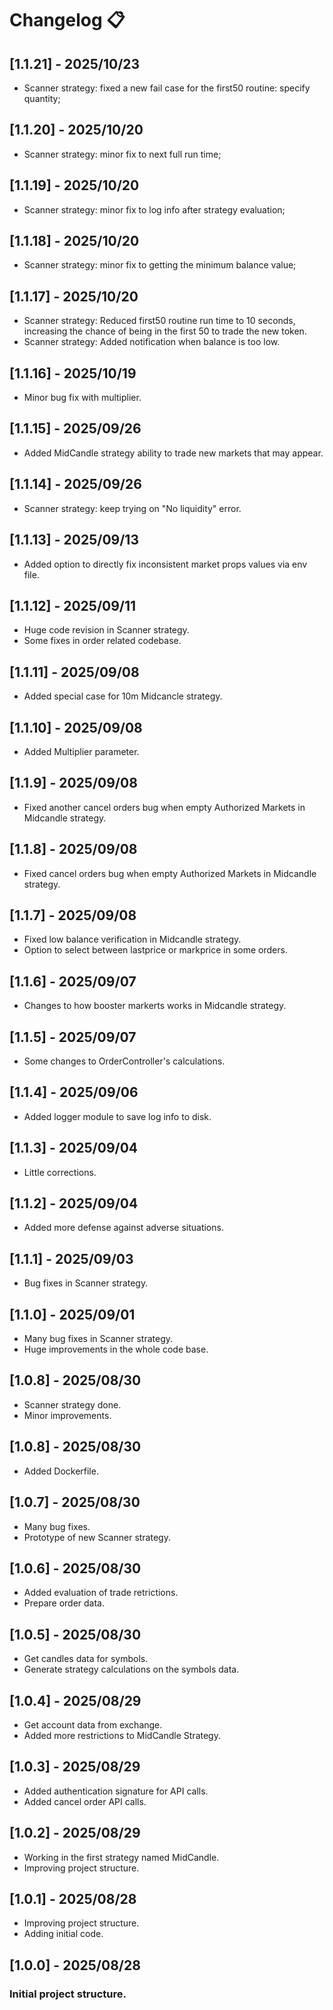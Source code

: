 # Changelog 📋

## [1.1.21] - 2025/10/23

- Scanner strategy: fixed a new fail case for the first50 routine: specify quantity;

## [1.1.20] - 2025/10/20

- Scanner strategy: minor fix to next full run time;

## [1.1.19] - 2025/10/20

- Scanner strategy: minor fix to log info after strategy evaluation;

## [1.1.18] - 2025/10/20

- Scanner strategy: minor fix to getting the minimum balance value;

## [1.1.17] - 2025/10/20

- Scanner strategy: Reduced first50 routine run time to 10 seconds, increasing the chance of being in the first 50 to trade the new token.
- Scanner strategy: Added notification when balance is too low.

## [1.1.16] - 2025/10/19

- Minor bug fix with multiplier.

## [1.1.15] - 2025/09/26

- Added MidCandle strategy ability to trade new markets that may appear.

## [1.1.14] - 2025/09/26

- Scanner strategy: keep trying on "No liquidity" error.

## [1.1.13] - 2025/09/13

- Added option to directly fix inconsistent market props values via env file.

## [1.1.12] - 2025/09/11

- Huge code revision in Scanner strategy.
- Some fixes in order related codebase.

## [1.1.11] - 2025/09/08

- Added special case for 10m Midcancle strategy.

## [1.1.10] - 2025/09/08

- Added Multiplier parameter.

## [1.1.9] - 2025/09/08

- Fixed another cancel orders bug when empty Authorized Markets in Midcandle strategy.

## [1.1.8] - 2025/09/08

- Fixed cancel orders bug when empty Authorized Markets in Midcandle strategy.

## [1.1.7] - 2025/09/08

- Fixed low balance verification in Midcandle strategy.
- Option to select between lastprice or markprice in some orders.

## [1.1.6] - 2025/09/07

- Changes to how booster markerts works in Midcandle strategy.

## [1.1.5] - 2025/09/07

- Some changes to OrderController's calculations.

## [1.1.4] - 2025/09/06

- Added logger module to save log info to disk.

## [1.1.3] - 2025/09/04

- Little corrections.

## [1.1.2] - 2025/09/04

- Added more defense against adverse situations.

## [1.1.1] - 2025/09/03

- Bug fixes in Scanner strategy.

## [1.1.0] - 2025/09/01

- Many bug fixes in Scanner strategy.
- Huge improvements in the whole code base.

## [1.0.8] - 2025/08/30

- Scanner strategy done.
- Minor improvements.

## [1.0.8] - 2025/08/30

- Added Dockerfile.

## [1.0.7] - 2025/08/30

- Many bug fixes.
- Prototype of new Scanner strategy.

## [1.0.6] - 2025/08/30

- Added evaluation of trade retrictions.
- Prepare order data.

## [1.0.5] - 2025/08/30

- Get candles data for symbols.
- Generate strategy calculations on the symbols data.

## [1.0.4] - 2025/08/29

- Get account data from exchange.
- Added more restrictions to MidCandle Strategy.

## [1.0.3] - 2025/08/29

- Added authentication signature for API calls.
- Added cancel order API calls.

## [1.0.2] - 2025/08/29

- Working in the first strategy named MidCandle.
- Improving project structure.

## [1.0.1] - 2025/08/28

- Improving project structure.
- Adding initial code.

## [1.0.0] - 2025/08/28

### Initial project structure.
